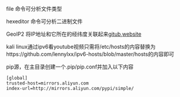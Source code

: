 file 命令可分析文件类型

hexeditor 命令可分析二进制文件

GeoIP2 将IP地址和它所在的经纬度关联起来[gitub](https://github.com/maxmind/GeoIP2-python),[website](https://dev.maxmind.com/zh-hans/geoip/geoip2/geolite2-%e5%bc%80%e6%ba%90%e6%95%b0%e6%8d%ae%e5%ba%93/)

kali linux通过ipv6看youtube视频只需将/etc/hosts的内容替换为https://github.com/lennylxx/ipv6-hosts/blob/master/hosts的内容即可

pip源，在主目录创建一个.pip/pip.conf并加入以下内容
    
    [global]
    trusted-host=mirrors.aliyun.com
    index-url=http://mirrors.aliyun.com/pypi/simple/

    
